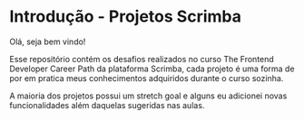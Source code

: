 
# Introdução - Projetos Scrimba





Olá, seja bem vindo! 

Esse repositório contém os desafios realizados no curso The Frontend Developer Career Path da plataforma Scrimba, cada projeto é uma forma de por em pratica meus conhecimentos adquiridos durante o curso sozinha.

A maioria dos projetos possui um stretch goal e alguns eu adicionei novas funcionalidades além daquelas sugeridas nas aulas. 




